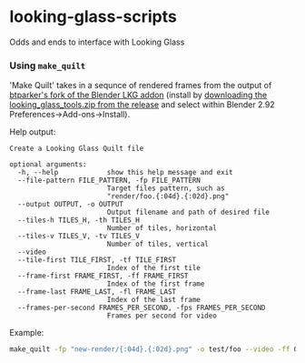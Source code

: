 # looking-glass-scripts
Odds and ends to interface with Looking Glass

### Using `make_quilt`
'Make Quilt' takes in a sequnce of rendered frames from the output of [btparker's fork of the Blender LKG addon](https://github.com/btparker/blenderLKG) (install by [downloading the looking_glass_tools.zip from the release](https://github.com/btparker/blenderLKG/releases/tag/v4.0-alpha) and select within Blender 2.92 Preferences->Add-ons->Install).

Help output:
```
Create a Looking Glass Quilt file

optional arguments:
  -h, --help            show this help message and exit
  --file-pattern FILE_PATTERN, -fp FILE_PATTERN
                        Target files pattern, such as
                        "render/foo.{:04d}.{:02d}.png"
  --output OUTPUT, -o OUTPUT
                        Output filename and path of desired file
  --tiles-h TILES_H, -th TILES_H
                        Number of tiles, horizontal
  --tiles-v TILES_V, -tv TILES_V
                        Number of tiles, vertical
  --video
  --tile-first TILE_FIRST, -tf TILE_FIRST
                        Index of the first tile
  --frame-first FRAME_FIRST, -ff FRAME_FIRST
                        Index of the first frame
  --frame-last FRAME_LAST, -fl FRAME_LAST
                        Index of the last frame
  --frames-per-second FRAMES_PER_SECOND, -fps FRAMES_PER_SECOND
                        Frames per second for video
```
Example:
```sh
make_quilt -fp "new-render/{:04d}.{:02d}.png" -o test/foo --video -ff 0 -fl 49
```
